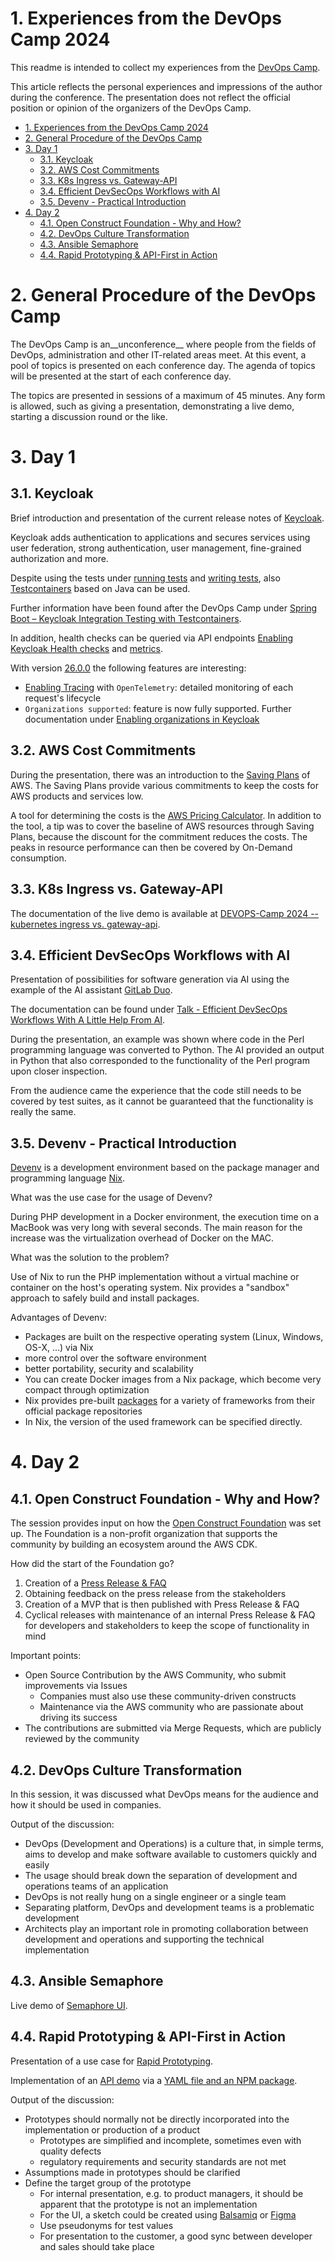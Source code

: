 # 1. Experiences from the DevOps Camp 2024

This readme is intended to collect my experiences from the [DevOps Camp](https://devops-camp.de/).

This article reflects the personal experiences and impressions of the author during the conference. The presentation does not reflect the official position or opinion of the organizers of the DevOps Camp.

- [1. Experiences from the DevOps Camp 2024](#1-experiences-from-the-devops-camp-2024)
- [2. General Procedure of the DevOps Camp](#2-general-procedure-of-the-devops-camp)
- [3. Day 1](#3-day-1)
  - [3.1. Keycloak](#31-keycloak)
  - [3.2. AWS Cost Commitments](#32-aws-cost-commitments)
  - [3.3. K8s Ingress vs. Gateway-API](#33-k8s-ingress-vs-gateway-api)
  - [3.4. Efficient DevSecOps Workflows with AI](#34-efficient-devsecops-workflows-with-ai)
  - [3.5. Devenv - Practical Introduction](#35-devenv---practical-introduction)
- [4. Day 2](#4-day-2)
  - [4.1. Open Construct Foundation - Why and How?](#41-open-construct-foundation---why-and-how)
  - [4.2. DevOps Culture Transformation](#42-devops-culture-transformation)
  - [4.3. Ansible Semaphore](#43-ansible-semaphore)
  - [4.4. Rapid Prototyping \& API-First in Action](#44-rapid-prototyping--api-first-in-action)


# 2. General Procedure of the DevOps Camp

The DevOps Camp is an__unconference__ where people from the fields of DevOps, administration and other IT-related areas meet.
At this event, a pool of topics is presented on each conference day. The agenda of topics will be presented at the start of each conference day.

The topics are presented in sessions of a maximum of 45 minutes. Any form is allowed, such as giving a presentation, demonstrating a live demo, starting a discussion round or the like.

# 3. Day 1

## 3.1. Keycloak

Brief introduction and presentation of the current release notes of [Keycloak](https://github.com/keycloak/keycloak).

Keycloak adds authentication to applications and secures services using user federation, strong authentication, user management, fine-grained authorization and more.

Despite using the tests under [running tests](https://github.com/keycloak/keycloak/blob/main/docs/tests.md) and [writing tests](https://github.com/keycloak/keycloak/blob/main/docs/tests-development.md), also [Testcontainers](https://github.com/testcontainers/testcontainers-java) based on Java can be used.

Further information have been found after the DevOps Camp under [Spring Boot – Keycloak Integration Testing with Testcontainers](https://www.baeldung.com/spring-boot-keycloak-integration-testing).

In addition, health checks can be queried via API endpoints [Enabling Keycloak Health checks](https://www.keycloak.org/server/health) and [metrics](https://www.keycloak.org/server/configuration-metrics).

With version [26.0.0](https://www.keycloak.org/docs/latest/release_notes/#keycloak-26-0-0) the following features are interesting:

- [Enabling Tracing](https://www.keycloak.org/server/tracing) with `OpenTelemetry`: detailed monitoring of each request's lifecycle
- `Organizations supported`: feature is now fully supported. Further documentation under [Enabling organizations in Keycloak](https://www.keycloak.org/docs/26.0.0/server_admin/#_enabling_organization_)

## 3.2. AWS Cost Commitments

During the presentation, there was an introduction to the [Saving Plans](https://docs.aws.amazon.com/savingsplans/latest/userguide/what-is-savings-plans.html) of AWS.
The Saving Plans provide various commitments to keep the costs for AWS products and services low.

A tool for determining the costs is the [AWS Pricing Calculator](https://calculator.aws/#/).
In addition to the tool, a tip was to cover the baseline of AWS resources through Saving Plans, because the discount for the commitment reduces the costs.
The peaks in resource performance can then be covered by On-Demand consumption.

## 3.3. K8s Ingress vs. Gateway-API

The documentation of the live demo is available at [DEVOPS-Camp 2024 -- kubernetes ingress vs. gateway-api](https://github.com/venc0r/devopscamp2024).

## 3.4. Efficient DevSecOps Workflows with AI

Presentation of possibilities for software generation via AI using the example of the AI assistant [GitLab Duo](https://about.gitlab.com/de-de/gitlab-duo/).

The documentation can be found under [Talk - Efficient DevSecOps Workflows With A Little Help From AI](https://gitlab.com/gitlab-da/use-cases/ai/ai-research/talk-efficient-devsecops-workflows-with-a-little-help-from-ai).

During the presentation, an example was shown where code in the Perl programming language was converted to Python.
The AI provided an output in Python that also corresponded to the functionality of the Perl program upon closer inspection.

From the audience came the experience that the code still needs to be covered by test suites, as it cannot be guaranteed that the functionality is really the same.

## 3.5. Devenv - Practical Introduction

[Devenv](https://devenv.sh/) is a development environment based on the package manager and programming language [Nix](https://nix.dev/manual/nix/2.18/language/index.html).

What was the use case for the usage of Devenv?

During PHP development in a Docker environment, the execution time on a MacBook was very long with several seconds.
The main reason for the increase was the virtualization overhead of Docker on the MAC.

What was the solution to the problem?

Use of Nix to run the PHP implementation without a virtual machine or container on the host's operating system.
Nix provides a "sandbox" approach to safely build and install packages.

Advantages of Devenv:

- Packages are built on the respective operating system (Linux, Windows, OS-X, ...) via Nix
- more control over the software environment
- better portability, security and scalability
- You can create Docker images from a Nix package, which become very compact through optimization
- Nix provides pre-built [packages](https://search.nixos.org/packages) for a variety of frameworks from their official package repositories
- In Nix, the version of the used framework can be specified directly.

# 4. Day 2

## 4.1. Open Construct Foundation - Why and How?

The session provides input on how the [Open Construct Foundation](https://www.openconstructfoundation.org/) was set up.
The Foundation is a non-profit organization that supports the community by building an ecosystem around the AWS CDK.

How did the start of the Foundation go?

1. Creation of a [Press Release & FAQ](https://www.open-constructs.org/#community-driven-cdk-construct-library)
2. Obtaining feedback on the press release from the stakeholders
3. Creation of a MVP that is then published with Press Release & FAQ
4. Cyclical releases with maintenance of an internal Press Release & FAQ for developers and stakeholders to keep the scope of functionality in mind

Important points:

- Open Source Contribution by the AWS Community, who submit improvements via Issues
  - Companies must also use these community-driven constructs
  - Maintenance via the AWS community who are passionate about driving its success
- The contributions are submitted via Merge Requests, which are publicly reviewed by the community

## 4.2. DevOps Culture Transformation

In this session, it was discussed what DevOps means for the audience and how it should be used in companies.

Output of the discussion:
- DevOps (Development and Operations) is a culture that, in simple terms, aims to develop and make software available to customers quickly and easily
- The usage should break down the separation of development and operations teams of an application
- DevOps is not really hung on a single engineer or a single team
- Separating platform, DevOps and development teams is a problematic development
- Architects play an important role in promoting collaboration between development and operations and supporting the technical implementation

## 4.3. Ansible Semaphore

Live demo of [Semaphore UI](https://github.com/semaphoreui/semaphore).

## 4.4. Rapid Prototyping & API-First in Action

Presentation of a use case for [Rapid Prototyping](https://sourcefranke.github.io/prototyping-apifirst-session/1).

Implementation of an [API demo](https://sourcefranke.github.io/clock-service-demo-api/) via a [YAML file and an NPM package](https://github.com/sourcefranke/clock-service-demo-impl).

Output of the discussion:
- Prototypes should normally not be directly incorporated into the implementation or production of a product
   -  Prototypes are simplified and incomplete, sometimes even with quality defects
   -  regulatory requirements and security standards are not met
- Assumptions made in prototypes should be clarified
- Define the target group of the prototype
   - For internal presentation, e.g. to product managers, it should be apparent that the prototype is not an implementation
   - For the UI, a sketch could be created using [Balsamiq](https://balsamiq.com/) or [Figma](https://www.figma.com/)
   - Use pseudonyms for test values
   - For presentation to the customer, a good sync between developer and sales should take place
